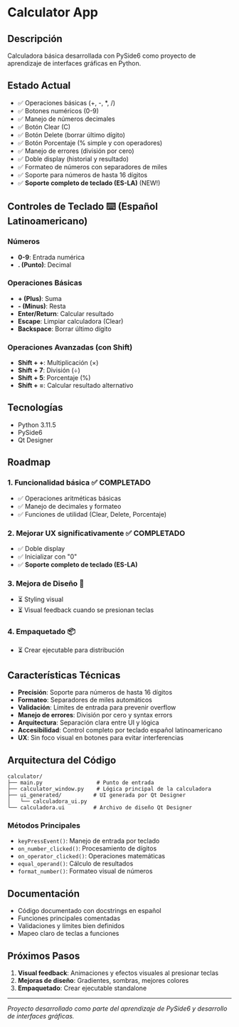 # Calculator App

## Descripción
Calculadora básica desarrollada con PySide6 como proyecto de aprendizaje de interfaces gráficas en Python.

## Estado Actual
- ✅ Operaciones básicas (+, -, *, /)
- ✅ Botones numéricos (0-9)
- ✅ Manejo de números decimales
- ✅ Botón Clear (C)
- ✅ Botón Delete (borrar último dígito)
- ✅ Botón Porcentaje (% simple y con operadores)
- ✅ Manejo de errores (división por cero)
- ✅ Doble display (historial y resultado)
- ✅ Formateo de números con separadores de miles
- ✅ Soporte para números de hasta 16 dígitos
- ✅ **Soporte completo de teclado (ES-LA)** (NEW!)

## Controles de Teclado ⌨️ (Español Latinoamericano)
### Números
- **0-9**: Entrada numérica
- **. (Punto)**: Decimal

### Operaciones Básicas
- **+ (Plus)**: Suma
- **- (Minus)**: Resta
- **Enter/Return**: Calcular resultado
- **Escape**: Limpiar calculadora (Clear)
- **Backspace**: Borrar último dígito

### Operaciones Avanzadas (con Shift)
- **Shift + +**: Multiplicación (×)
- **Shift + 7**: División (÷)
- **Shift + 5**: Porcentaje (%)
- **Shift + =**: Calcular resultado alternativo

## Tecnologías
- Python 3.11.5
- PySide6
- Qt Designer

## Roadmap

### 1. Funcionalidad básica ✅ COMPLETADO
- ✅ Operaciones aritméticas básicas
- ✅ Manejo de decimales y formateo
- ✅ Funciones de utilidad (Clear, Delete, Porcentaje)

### 2. Mejorar UX significativamente ✅ COMPLETADO
- ✅ Doble display
- ✅ Inicializar con "0"
- ✅ **Soporte completo de teclado (ES-LA)**

### 3. Mejora de Diseño 🎨
- ⏳ Styling visual
- ⏳ Visual feedback cuando se presionan teclas

### 4. Empaquetado 📦
- ⏳ Crear ejecutable para distribución

## Características Técnicas
- **Precisión**: Soporte para números de hasta 16 dígitos
- **Formateo**: Separadores de miles automáticos
- **Validación**: Límites de entrada para prevenir overflow
- **Manejo de errores**: División por cero y syntax errors
- **Arquitectura**: Separación clara entre UI y lógica
- **Accesibilidad**: Control completo por teclado español latinoamericano
- **UX**: Sin foco visual en botones para evitar interferencias

## Arquitectura del Código
```
calculator/
├── main.py                 # Punto de entrada
├── calculator_window.py    # Lógica principal de la calculadora
├── ui_generated/          # UI generada por Qt Designer
│   └── calculadora_ui.py
└── calculadora.ui         # Archivo de diseño Qt Designer
```

### Métodos Principales
- `keyPressEvent()`: Manejo de entrada por teclado
- `on_number_clicked()`: Procesamiento de dígitos
- `on_operator_clicked()`: Operaciones matemáticas
- `equal_operand()`: Cálculo de resultados
- `format_number()`: Formateo visual de números

## Documentación
- Código documentado con docstrings en español
- Funciones principales comentadas
- Validaciones y límites bien definidos
- Mapeo claro de teclas a funciones

## Próximos Pasos
1. **Visual feedback**: Animaciones y efectos visuales al presionar teclas
2. **Mejoras de diseño**: Gradientes, sombras, mejores colores
3. **Empaquetado**: Crear ejecutable standalone

---

*Proyecto desarrollado como parte del aprendizaje de PySide6 y desarrollo de interfaces gráficas.*